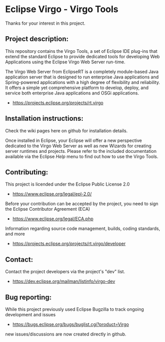 # Eclipse Virgo - Virgo Tools

Thanks for your interest in this project.

## Project description:

This repository contains the Virgo Tools, a set of Eclipse IDE plug-ins that extend the standard Eclipse to provide dedicated tools for developing Web Applications using the Eclipse Virgo Web Server run-time.

The Virgo Web Server from EclipseRT is a completely module-based Java application server that is designed to run enterprise Java applications and Spring-powered applications with a high degree of flexibility and reliability. It offers a simple yet comprehensive platform to develop, deploy, and service both enterprise Java applications and OSGi applications.

- https://projects.eclipse.org/projects/rt.virgo

## Installation instructions:

Check the wiki pages here on github for installation details.

Once installed in Eclipse, your Eclipse will offer a new perspective dedicated to the Virgo Web Server as well as new Wizards for creating server runtimes and projects.
Please refer to the included documentation available via the Eclipse  _Help_  menu to find out how to use the Virgo Tools.


## Contributing:

This project is licended under the Eclipse Public License 2.0 

- https://www.eclipse.org/legal/epl-2.0/

Before your contribution can be accepted by the project, you need to sign the Eclipse Contributor Agreement (ECA)

- https://www.eclipse.org/legal/ECA.php

Information regarding source code management, builds, coding standards, and more

- https://projects.eclipse.org/projects/rt.virgo/developer


## Contact:

Contact the project developers via the project's "dev" list.

- https://dev.eclipse.org/mailman/listinfo/virgo-dev

## Bug reporting:

While this project previously used Eclipse Bugzilla to track ongoing development and issues

- https://bugs.eclipse.org/bugs/buglist.cgi?product=Virgo

new issues/discussions are now created directly in github.
